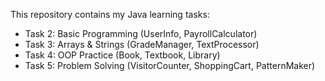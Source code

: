 This repository contains my Java learning tasks:
- Task 2: Basic Programming (UserInfo, PayrollCalculator)
- Task 3: Arrays & Strings (GradeManager, TextProcessor)
- Task 4: OOP Practice (Book, Textbook, Library)
- Task 5: Problem Solving (VisitorCounter, ShoppingCart, PatternMaker)

